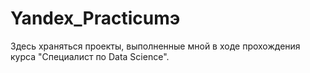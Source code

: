 # Yandex_Practicumэ

Здесь храняться проекты, выполненные мной в ходе прохождения курса "Специалист по Data Science".

